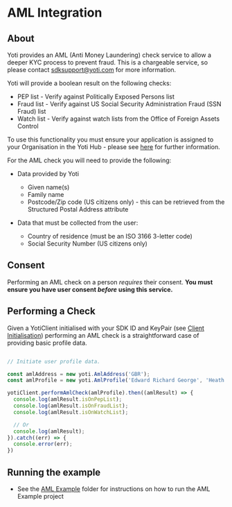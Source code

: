 # AML Integration

## About

Yoti provides an AML (Anti Money Laundering) check service to allow a deeper KYC process to prevent fraud. This is a chargeable service, so please contact [sdksupport@yoti.com](mailto:sdksupport@yoti.com) for more information.

Yoti will provide a boolean result on the following checks:

* PEP list - Verify against Politically Exposed Persons list
* Fraud list - Verify against  US Social Security Administration Fraud (SSN Fraud) list
* Watch list - Verify against watch lists from the Office of Foreign Assets Control

To use this functionality you must ensure your application is assigned to your Organisation in the Yoti Hub - please see [here](https://developers.yoti.com/yoti-app/web-integration#step-1-creating-an-organisation) for further information.

For the AML check you will need to provide the following:

* Data provided by Yoti
  * Given name(s)
  * Family name
  * Postcode/Zip code (US citizens only) - this can be retrieved from the Structured Postal Address attribute

* Data that must be collected from the user:
  * Country of residence (must be an ISO 3166 3-letter code)
  * Social Security Number (US citizens only)

## Consent

Performing an AML check on a person *requires* their consent.
**You must ensure you have user consent *before* using this service.**

## Performing a Check

Given a YotiClient initialised with your SDK ID and KeyPair (see [Client Initialisation](./PROFILE.md#client-initialisation)) performing an AML check is a straightforward case of providing basic profile data.

```javascript

// Initiate user profile data.

const amlAddress = new yoti.AmlAddress('GBR');
const amlProfile = new yoti.AmlProfile('Edward Richard George', 'Heath', amlAddress);

yotiClient.performAmlCheck(amlProfile).then((amlResult) => {
  console.log(amlResult.isOnPepList);
  console.log(amlResult.isOnFraudList);
  console.log(amlResult.isOnWatchList);

  // Or
  console.log(amlResult);
}).catch((err) => {
  console.error(err);
})
```

## Running the example

- See the [AML Example](../examples/aml-check/README.md) folder for instructions on how to run the AML Example project
